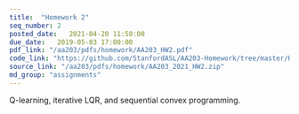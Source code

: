 ```yaml
---
title:  "Homework 2"
seq_number: 2
posted_date:   2021-04-20 11:50:00
due_date:   2019-05-03 17:00:00
pdf_link: "/aa203/pdfs/homework/AA203_HW2.pdf"
code_link: "https://github.com/StanfordASL/AA203-Homework/tree/master/HW2"
source_link: "/aa203/pdfs/homework/AA203_2021_HW2.zip"
md_group: "assignments"
---
```


Q-learning, iterative LQR, and sequential convex programming.
